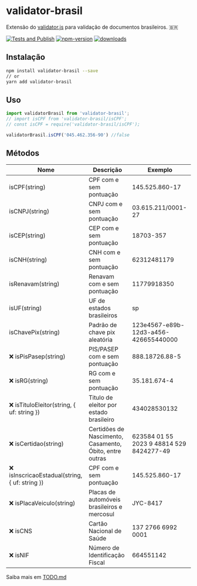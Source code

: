 # validator-brasil

Extensão do [validator.js](https://github.com/validatorjs/validator.js) para validação de documentos brasileiros. 🇧🇷

[![Tests and Publish](https://github.com/ogilvieira/validator-brasil/actions/workflows/main.yml/badge.svg)](https://github.com/ogilvieira/validator-brasil/actions/workflows/main.yml)
[![npm-version](https://img.shields.io/npm/v/validator-brasil?color=brightgreen&label=npm%20package)](https://www.npmjs.com/package/validator-brasil)
[![downloads](https://img.shields.io/npm/dt/validator-brasil.svg)](https://www.npmjs.com/package/validator-brasil)


## Instalação
```bash
npm install validator-brasil --save
// or
yarn add validator-brasil
```

## Uso
```typescript
import validatorBrasil from 'validator-brasil';
// import isCPF from 'validator-brasil/isCPF';
// const isCPF = require('validator-brasil/isCPF');

validatorBrasil.isCPF('045.462.356-90') //false
```

## Métodos

|Nome|Descrição|Exemplo|
|----|---------|--------------|
|isCPF(string)|CPF com e sem pontuação|145.525.860-17|
|isCNPJ(string)|CNPJ com e sem pontuação|03.615.211/0001-27|
|isCEP(string)|CEP com e sem pontuação|18703-357|
|isCNH(string)|CNH com e sem pontuação|62312481179|
|isRenavam(string)|Renavam com e sem pontuação|11779918350|
|isUF(string)|UF de estados brasileiros|sp|
|isChavePix(string)|Padrão de chave pix aleatória|123e4567-e89b-12d3-a456-426655440000|
|❌ isPisPasep(string)|PIS/PASEP com e sem pontuação|888.18726.88-5|
|❌ isRG(string)|RG com e sem pontuação|35.181.674-4|
|❌ isTituloEleitor(string, { uf: string })|Titulo de eleitor por estado brasileiro|434028530132|
|❌ isCertidao(string)|Certidões de Nascimento, Casamento, Óbito, entre outras|623584 01 55 2023 9 48814 529 8424277-49|
|❌ isInscricaoEstadual(string, { uf: string })|CPF com e sem pontuação|145.525.860-17|
|❌ isPlacaVeiculo(string)|Placas de automóveis brasileiros e mercosul|JYC-8417|
|❌ isCNS|Cartão Nacional de Saúde|137 2766 6992 0001|
|❌ isNIF|Número de Identificação Fiscal|664551142|

Saiba mais em [TODO.md](./docs/TODO.md)

